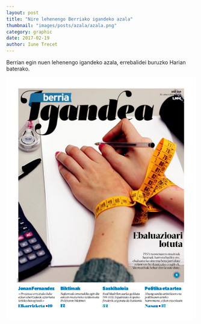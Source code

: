 ```yaml
---
layout: post
title: "Nire lehenengo Berriako igandeko azala"
thumbnail: "images/posts/azala/azala.png"
category: graphic
date: 2017-02-19
author: Iune Trecet
---
```


Berrian egin nuen lehenengo igandeko azala, errebalidei buruzko Harian baterako.

![Nafarroako Hitza azala](/images/posts/azala/azala1.png)
